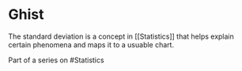 # Ghist
The standard deviation is a concept in [[Statistics]] that helps explain certain phenomena and maps it to a usuable chart.

Part of a series on #Statistics

